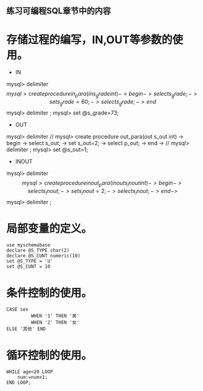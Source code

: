 ## 练习可编程SQL章节中的内容

# 存储过程的编写，IN,OUT等参数的使用。

* IN

mysql> delimiter $$
mysql> create procedure in_para(in s_grade int)
    -> begin
    -> 　　select s_grade;
    -> 　　set s_grade=60;
    -> 　　select s_grade;
    -> end$$
mysql> delimiter ;
mysql> set @s_grade=73;

* OUT

mysql> delimiter //
mysql> create procedure out_para(out s_out int)
    ->   begin
    ->     select s_out;
    ->     set s_out=2;
    ->     select p_out;
    ->   end
    -> //
mysql> delimiter ;
mysql> set @s_out=1;

* INOUT

mysql> delimiter $$
mysql> create procedure inout_para(inout s_inout int)
    ->   begin
    ->     select s_inout;
    ->     set s_inout=2;
    ->     select s_inout;
    ->   end
    -> $$
mysql> delimiter ;

# 局部变量的定义。

	use myschemabase
	declare @S_TYPE char(2) 
	declare @S_CUNT numeric(10) 
	set @S_TYPE = 'U'
	set @S_CUNT = 10

# 条件控制的使用。

	CASE sex
	         WHEN '1' THEN '男'
	         WHEN '2' THEN '女'
	ELSE '其他' END

# 循环控制的使用。
	
	WHILE age<20 LOOP
		num:=num+1;
	END LOOP;

